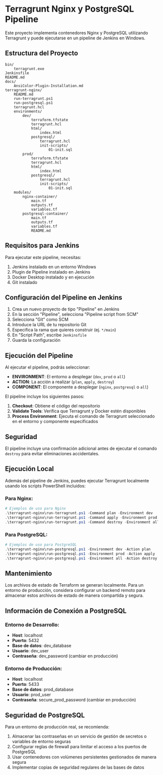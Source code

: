 # Terragrunt Nginx y PostgreSQL Pipeline

Este proyecto implementa contenedores Nginx y PostgreSQL utilizando Terragrunt y puede ejecutarse en un pipeline de Jenkins en Windows.

## Estructura del Proyecto

```
bin/
	terragrunt.exe
Jenkinsfile
README.md
docs/
    AnsiColor-Plugin-Installation.md
terragrunt-nginx/
	README.md
	run-terragrunt.ps1
	run-postgresql.ps1
	terragrunt.hcl
	environments/
		dev/
			terraform.tfstate
			terragrunt.hcl
			html/
				index.html
			postgresql/
				terragrunt.hcl
				init-scripts/
					01-init.sql
		prod/
			terraform.tfstate
			terragrunt.hcl
			html/
				index.html
			postgresql/
				terragrunt.hcl
				init-scripts/
					01-init.sql
	modules/
		nginx-container/
			main.tf
			outputs.tf
			variables.tf
		postgresql-container/
			main.tf
			outputs.tf
			variables.tf
			README.md
```

## Requisitos para Jenkins

Para ejecutar este pipeline, necesitas:

1. Jenkins instalado en un entorno Windows
2. Plugin de Pipeline instalado en Jenkins
3. Docker Desktop instalado y en ejecución
4. Git instalado

## Configuración del Pipeline en Jenkins

1. Crea un nuevo proyecto de tipo "Pipeline" en Jenkins
2. En la sección "Pipeline", selecciona "Pipeline script from SCM"
3. Selecciona "Git" como SCM
4. Introduce la URL de tu repositorio Git
5. Especifica la rama que quieres construir (ej. `*/main`)
6. En "Script Path", escribe `Jenkinsfile`
7. Guarda la configuración

## Ejecución del Pipeline

Al ejecutar el pipeline, podrás seleccionar:

- **ENVIRONMENT**: El entorno a desplegar (`dev`, `prod` o `all`)
- **ACTION**: La acción a realizar (`plan`, `apply`, `destroy`)
- **COMPONENT**: El componente a desplegar (`nginx`, `postgresql` o `all`)

El pipeline incluye los siguientes pasos:
1. **Checkout**: Obtiene el código del repositorio
2. **Validate Tools**: Verifica que Terragrunt y Docker estén disponibles
3. **Process Environment**: Ejecuta el comando de Terragrunt seleccionado en el entorno y componente especificados

## Seguridad

El pipeline incluye una confirmación adicional antes de ejecutar el comando `destroy` para evitar eliminaciones accidentales.

## Ejecución Local

Además del pipeline de Jenkins, puedes ejecutar Terragrunt localmente usando los scripts PowerShell incluidos:

### Para Nginx:

```powershell
# Ejemplos de uso para Nginx
.\terragrunt-nginx\run-terragrunt.ps1 -Command plan -Environment dev
.\terragrunt-nginx\run-terragrunt.ps1 -Command apply -Environment prod -AutoApprove
.\terragrunt-nginx\run-terragrunt.ps1 -Command destroy -Environment all -AutoApprove
```

### Para PostgreSQL:

```powershell
# Ejemplos de uso para PostgreSQL
.\terragrunt-nginx\run-postgresql.ps1 -Environment dev -Action plan
.\terragrunt-nginx\run-postgresql.ps1 -Environment prod -Action apply
.\terragrunt-nginx\run-postgresql.ps1 -Environment all -Action destroy
```

## Mantenimiento

Los archivos de estado de Terraform se generan localmente. Para un entorno de producción, considera configurar un backend remoto para almacenar estos archivos de estado de manera compartida y segura.

## Información de Conexión a PostgreSQL

### Entorno de Desarrollo:
- **Host**: localhost
- **Puerto**: 5432
- **Base de datos**: dev_database
- **Usuario**: dev_user
- **Contraseña**: dev_password (cambiar en producción)

### Entorno de Producción:
- **Host**: localhost
- **Puerto**: 5433
- **Base de datos**: prod_database
- **Usuario**: prod_user
- **Contraseña**: secure_prod_password (cambiar en producción)

## Seguridad de PostgreSQL

Para un entorno de producción real, se recomienda:

1. Almacenar las contraseñas en un servicio de gestión de secretos o variables de entorno seguras
2. Configurar reglas de firewall para limitar el acceso a los puertos de PostgreSQL
3. Usar contenedores con volúmenes persistentes gestionados de manera segura
4. Implementar copias de seguridad regulares de las bases de datos
